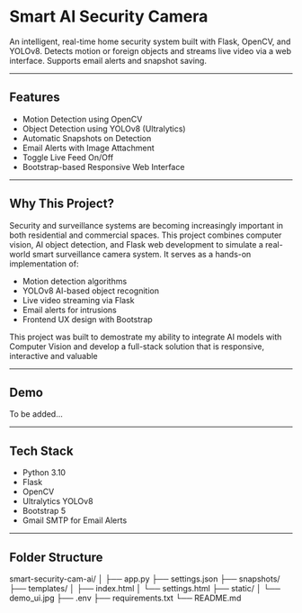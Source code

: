 # Smart AI Security Camera

An intelligent, real-time home security system built with Flask, OpenCV, and YOLOv8. Detects motion or foreign objects and streams live video via a web interface. Supports email alerts and snapshot saving.

---

##  Features

-  Motion Detection using OpenCV
-  Object Detection using YOLOv8 (Ultralytics)
-  Automatic Snapshots on Detection
-  Email Alerts with Image Attachment
-  Toggle Live Feed On/Off
-  Bootstrap-based Responsive Web Interface

---
## Why This Project?
Security and surveillance systems are becoming increasingly important in both residential and commercial spaces. This project combines computer vision, AI object detection, and Flask web development to simulate a real-world smart surveillance camera system. It serves as a hands-on implementation of:

- Motion detection algorithms
- YOLOv8 AI-based object recognition
- Live video streaming via Flask
- Email alerts for intrusions
- Frontend UX design with Bootstrap

This project was built to demostrate my ability to integrate AI models with Computer Vision and develop a full-stack solution that is responsive, interactive and valuable

---

## Demo
To be added...

---

##  Tech Stack

- Python 3.10  
- Flask  
- OpenCV  
- Ultralytics YOLOv8  
- Bootstrap 5  
- Gmail SMTP for Email Alerts  

---

##  Folder Structure
smart-security-cam-ai/
│
├── app.py
├── settings.json
├── snapshots/
├── templates/
│   ├── index.html
│   └── settings.html
├── static/
│   └── demo_ui.jpg
├── .env
├── requirements.txt
└── README.md



